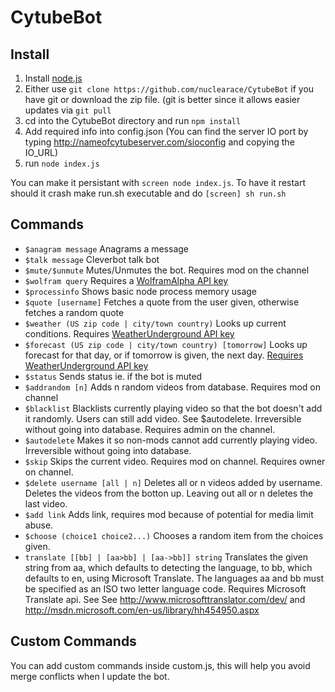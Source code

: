 CytubeBot
=========

Install
-------
1. Install [node.js](http://nodejs.org/)
2. Either use `git clone https://github.com/nuclearace/CytubeBot` if you have git or download the zip file. (git is better since it allows easier updates via `git pull`
3. cd into the CytubeBot directory and run `npm install`
4. Add required info into config.json (You can find the server IO port by typing http://nameofcytubeserver.com/sioconfig and copying the IO_URL)
5. run `node index.js`

You can make it persistant with `screen node index.js`. To have it restart should it crash make run.sh executable and do `[screen] sh run.sh`





Commands
--------
- `$anagram message` Anagrams a message
- `$talk message` Cleverbot talk bot
- `$mute/$unmute` Mutes/Unmutes the bot. Requires mod on the channel
- `$wolfram query` Requires a [WolframAlpha API key](http://products.wolframalpha.com/api/)
- `$processinfo` Shows basic node process memory usage
- `$quote [username]` Fetches a quote from the user given, otherwise fetches a random quote
- `$weather (US zip code | city/town country)` Looks up current conditions. Requires [WeatherUnderground API key](http://www.wunderground.com/weather/api/)
- `$forecast (US zip code | city/town country) [tomorrow]` Looks up forecast for that day, or if tomorrow is given, the next day. [Requires WeatherUnderground API key](http://www.wunderground.com/weather/api/)
- `$status` Sends status ie. if the bot is muted
- `$addrandom [n]` Adds n random videos from database. Requires mod on channel
- `$blacklist` Blacklists currently playing video so that the bot doesn't add it randomly. Users can still add video. See $autodelete. Irreversible  without going into database. Requires admin on the channel.
- `$autodelete` Makes it so non-mods cannot add currently playing video. Irreversible without going into database.
- `$skip` Skips the current video. Requires mod on channel. Requires owner on channel.
- `$delete username [all | n]` Deletes all or n videos added by username. Deletes the videos from the botton up. Leaving out all or n deletes the last video.
- `$add link` Adds link, requires mod because of potential for media limit abuse.
- `$choose (choice1 choice2...)` Chooses a random item from the choices given.
- `translate [[bb] | [aa>bb] | [aa->bb]] string`
    Translates the given string from aa, which defaults to detecting the language, to bb, which defaults to en, using Microsoft Translate.
    The languages aa and bb must be specified as an ISO two letter language code. Requires Microsoft Translate api. See  See http://www.microsofttranslator.com/dev/ and http://msdn.microsoft.com/en-us/library/hh454950.aspx 


Custom Commands
---------------
You can add custom commands inside custom.js, this will help you avoid merge conflicts when I update the bot.
